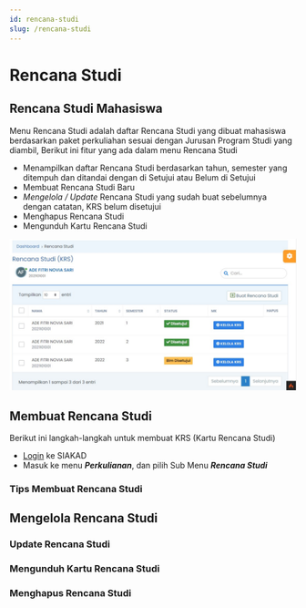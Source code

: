 ```yaml
---
id: rencana-studi
slug: /rencana-studi
---
```


# Rencana Studi

## Rencana Studi Mahasiswa

Menu Rencana Studi adalah daftar Rencana Studi yang dibuat mahasiswa berdasarkan paket perkuliahan sesuai dengan Jurusan Program Studi yang diambil, Berikut ini fitur yang ada dalam menu Rencana Studi

- Menampilkan daftar Rencana Studi berdasarkan tahun, semester yang ditempuh dan ditandai dengan di Setujui atau Belum di Setujui
- Membuat Rencana Studi Baru
- _Mengelola / Update_ Rencana Studi yang sudah buat sebelumnya dengan catatan, KRS belum disetujui
- Menghapus Rencana Studi
- Mengunduh Kartu Rencana Studi

![Daftar KRS Mahasiswa](../../autentikasi/img/daftar-krs.jpg)

## Membuat Rencana Studi

Berikut ini langkah-langkah untuk membuat KRS (Kartu Rencana Studi)

- [Login](../../autentikasi/cara-login.md) ke SIAKAD
- Masuk ke menu _**Perkulianan**_, dan pilih Sub Menu _**Rencana Studi**_

### Tips Membuat Rencana Studi

## Mengelola Rencana Studi

### Update Rencana Studi

### Mengunduh Kartu Rencana Studi

### Menghapus Rencana Studi
